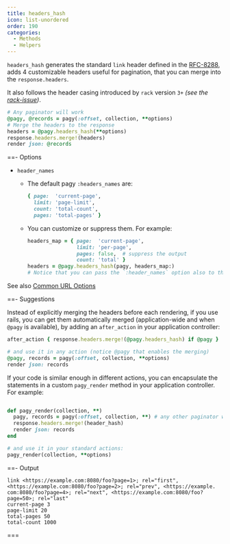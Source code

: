 ```yaml
---
title: headers_hash
icon: list-unordered
order: 190
categories:
  - Methods
  - Helpers
---
```


`headers_hash` generates the standard `link` header defined in the
[RFC-8288](https://tools.ietf.org/html/rfc8288), adds 4 customizable headers useful for pagination, that you can merge into the `response.headers`.

It also follows the header casing introduced by `rack` version `3+` _(see the [rack-issue](https://github.com/rack/rack/issues/1592))_.

```ruby Controller
# Any paginator will work
@pagy, @records = pagy(:offset, collection, **options)
# Merge the headers to the response
headers = @pagy.headers_hash(**options)
response.headers.merge!(headers)
render json: @records
```

==- Options

- `header_names`
  - The default pagy `:headers_names` are:
    ```ruby
    { page:  'current-page',
      limit: 'page-limit',
      count: 'total-count',
      pages: 'total-pages' }
    ```
  - You can customize or suppress them. For example:

    ```ruby Controller 
    headers_map = { page:  'current-page',
                    limit: 'per-page',
                    pages: false,  # suppress the output
                    count: 'total' }
    headers = @pagy.headers_hash(pagy, headers_map:)
    # Notice that you can pass the `:header_names` option also to the paginator 
    ```
    
See also [Common URL Options](../methods#common-url-options)

==- Suggestions
<br/>

Instead of explicitly merging the headers before each rendering, if you use rails, you can get them automatically merged (application-wide and when `@pagy` is available), by adding an `after_action` in your application controller:

```ruby Controller (after_action)
after_action { response.headers.merge!(@pagy.headers_hash) if @pagy }

# and use it in any action (notice @pagy that enables the merging)
@pagy, records = pagy(:offset, collection, **options)
render json: records
```

If your code is similar enough in different actions, you can encapsulate the statements in a custom `pagy_render` method in your
application controller. For example:

```ruby Controller (pagy_render)

def pagy_render(collection, **)
  pagy, records = pagy(:offset, collection, **) # any other paginator works
  response.headers.merge!(header_hash)
  render json: records
end

# and use it in your standard actions:
pagy_render(collection, **options)
```

==- Output

```text Example of the default HTTP headers
link <https://example.com:8080/foo?page=1>; rel="first", <https://example.com:8080/foo?page=2>; rel="prev", <https://example.
com:8080/foo?page=4>; rel="next", <https://example.com:8080/foo?page=50>; rel="last"
current-page 3
page-limit 20
total-pages 50
total-count 1000
```

===
